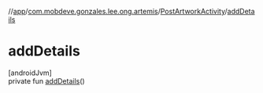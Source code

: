 //[app](../../../index.md)/[com.mobdeve.gonzales.lee.ong.artemis](../index.md)/[PostArtworkActivity](index.md)/[addDetails](add-details.md)

# addDetails

[androidJvm]\
private fun [addDetails](add-details.md)()
